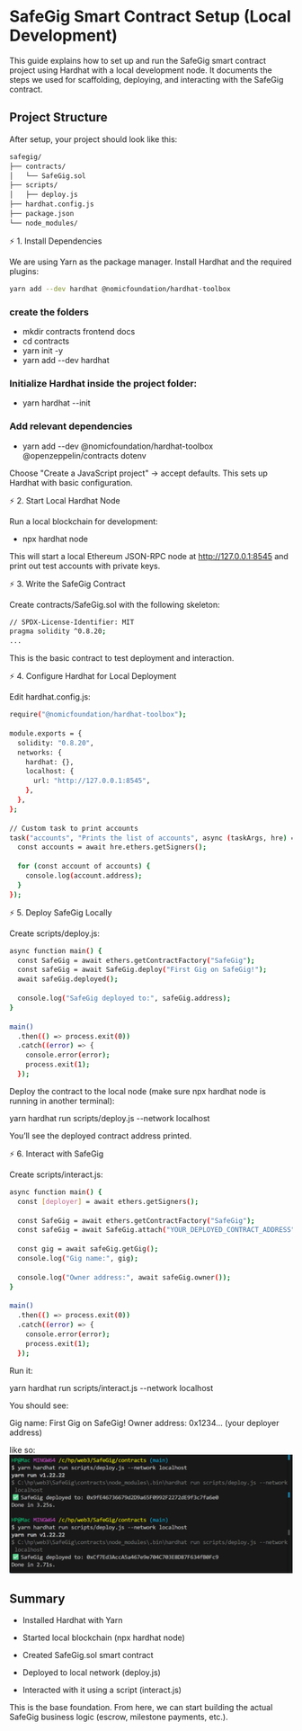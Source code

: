 # SafeGig Smart Contract Setup (Local Development)

This guide explains how to set up and run the SafeGig smart contract project using Hardhat with a local development node.
It documents the steps we used for scaffolding, deploying, and interacting with the SafeGig contract.

## Project Structure

After setup, your project should look like this:
```bash
safegig/
├── contracts/
│   └── SafeGig.sol
├── scripts/
│   ├── deploy.js
├── hardhat.config.js
├── package.json
└── node_modules/
```

⚡ 1. Install Dependencies

We are using Yarn as the package manager. Install Hardhat and the required plugins:
```bash
yarn add --dev hardhat @nomicfoundation/hardhat-toolbox
```
### create the folders 
- mkdir contracts frontend docs
- cd contracts
- yarn init -y
- yarn add --dev hardhat

### Initialize Hardhat inside the project folder:
- yarn hardhat --init

### Add relevant dependencies
- yarn add --dev @nomicfoundation/hardhat-toolbox @openzeppelin/contracts dotenv

Choose "Create a JavaScript project" → accept defaults.
This sets up Hardhat with basic configuration.

⚡ 2. Start Local Hardhat Node

Run a local blockchain for development:
- npx hardhat node

This will start a local Ethereum JSON-RPC node at http://127.0.0.1:8545 and print out test accounts with private keys.

⚡ 3. Write the SafeGig Contract

Create contracts/SafeGig.sol with the following skeleton:

```bash
// SPDX-License-Identifier: MIT
pragma solidity ^0.8.20;
...
```


This is the basic contract to test deployment and interaction.

⚡ 4. Configure Hardhat for Local Deployment

Edit hardhat.config.js:
```bash
require("@nomicfoundation/hardhat-toolbox");

module.exports = {
  solidity: "0.8.20",
  networks: {
    hardhat: {},
    localhost: {
      url: "http://127.0.0.1:8545",
    },
  },
};

// Custom task to print accounts
task("accounts", "Prints the list of accounts", async (taskArgs, hre) => {
  const accounts = await hre.ethers.getSigners();

  for (const account of accounts) {
    console.log(account.address);
  }
});
```

⚡ 5. Deploy SafeGig Locally

Create scripts/deploy.js:
```bash
async function main() {
  const SafeGig = await ethers.getContractFactory("SafeGig");
  const safeGig = await SafeGig.deploy("First Gig on SafeGig!");
  await safeGig.deployed();

  console.log("SafeGig deployed to:", safeGig.address);
}

main()
  .then(() => process.exit(0))
  .catch((error) => {
    console.error(error);
    process.exit(1);
  });
```

Deploy the contract to the local node (make sure npx hardhat node is running in another terminal):

yarn hardhat run scripts/deploy.js --network localhost

You’ll see the deployed contract address printed.

⚡ 6. Interact with SafeGig

Create scripts/interact.js:
```bash
async function main() {
  const [deployer] = await ethers.getSigners();

  const SafeGig = await ethers.getContractFactory("SafeGig");
  const safeGig = await SafeGig.attach("YOUR_DEPLOYED_CONTRACT_ADDRESS");

  const gig = await safeGig.getGig();
  console.log("Gig name:", gig);

  console.log("Owner address:", await safeGig.owner());
}

main()
  .then(() => process.exit(0))
  .catch((error) => {
    console.error(error);
    process.exit(1);
  });
```

Run it:

yarn hardhat run scripts/interact.js --network localhost


You should see:

Gig name: First Gig on SafeGig!
Owner address: 0x1234... (your deployer address)

like so:
![alt text](image.png)

## Summary

- Installed Hardhat with Yarn

- Started local blockchain (npx hardhat node)

- Created SafeGig.sol smart contract

- Deployed to local network (deploy.js)

- Interacted with it using a script (interact.js)

This is the base foundation. From here, we can start building the actual SafeGig business logic (escrow, milestone payments, etc.).